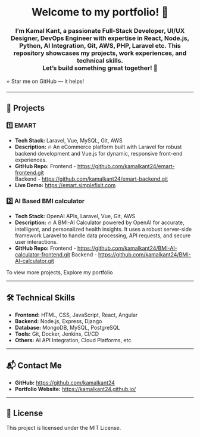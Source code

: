 <h1 align="center"> Welcome to my portfolio! 👋 </h1> 
<h3 align="center">I’m Kamal Kant, a passionate Full-Stack Developer, UI/UX Designer, DevOps Engineer with expertise in React, Node.js, Python, AI Integration, Git, AWS, PHP, Laravel etc. This repository showcases my projects, work experiences, and technical skills.<br /> Let’s build something great together! 🚀</h3>

:star: Star me on GitHub — it helps!

---

## 💼 **Projects**  
### 1️⃣ **EMART**  
- **Tech Stack:** Laravel, Vue, MySQL, Git, AWS  
- **Description:** 🔥 An eCommerce platform built with Laravel for robust backend development and Vue.js for dynamic, responsive front-end experiences. 
- **GitHub Repo:** 
    Frontend - https://github.com/kamalkant24/emart-frontend.git  
    Backend - https://github.com/kamalkant24/emart-backend.git  
- **Live Demo:** https://emart.simplefixit.com

### 2️⃣ **AI Based BMI calculator**  
- **Tech Stack:** OpenAI APIs, Laravel, Vue, Git, AWS 
- **Description:** 🔥 A BMI-AI Calculator powered by OpenAI for accurate, intelligent, and personalized health insights. It uses a robust server-side framework Laravel to handle data processing, API requests, and secure user interactions. 
- **GitHub Repo:** 
     Frontend - https://github.com/kamalkant24/BMI-AI-calculator-frontend.git
     Backend - https://github.com/kamalkant24/BMI-AI-calculator.git   

To view more projects, Explore my portfolio     

---

## 🛠️ **Technical Skills**  
- **Frontend:**  HTML, CSS, JavaScript, React, Angular
- **Backend:** Node.js, Express, Django  
- **Database:** MongoDB, MySQL, PostgreSQL  
- **Tools:** Git, Docker, Jenkins, CI/CD 
- **Others:** AI API Integration, Cloud Platforms, etc. 

---

## 📬 **Contact Me**  
- **GitHub:** https://github.com/kamalkant24
- **Portfolio Website:** https://kamalkant24.github.io/

---

## 📜 **License**  
This project is licensed under the MIT License.  

